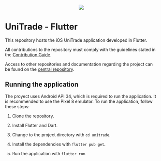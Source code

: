 <p align="center">
  <img src="https://github.com/user-attachments/assets/d9c35359-704d-4514-87fa-d315b5577fb0" />
</p>

# UniTrade - Flutter

This repository hosts the iOS UniTrade application developed in Flutter.

All contributions to the repository must comply with the guidelines stated in the [Contribution Guide](https://github.com/fedemelo/Team-15-Wiki/wiki/Contribution-Guide).

Access to other repositories and documentation regarding the project can be found on the [central repository](https://github.com/fedemelo/Team-15-Wiki).

## Running the application

The proyect uses Android API 34, which is required to run the application. It is recommended to use the Pixel 8 emulator. To run the application, follow these steps:

1. Clone the repository.

2. Install Flutter and Dart.

3. Change to the project directory with `cd unitrade`.

4. Install the dependencies with `flutter pub get`.

5. Run the application with `flutter run`.
